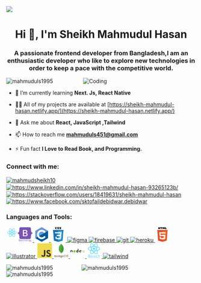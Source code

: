 <img src="https://raw.githubusercontent.com/shakilahmedatik/shakilahmedatik/main/banner.jpg"/>

<h1 align="center">Hi 👋, I'm Sheikh Mahmudul Hasan</h1>
<h3 align="center">A passionate frontend developer from Bangladesh,I am an enthusiastic developer who like to explore new technologies in order to keep a pace with the competitive world.</h3>

<img  align="right" alt="Coding" width="300" src="https://cdn.dribbble.com/users/1162077/screenshots/3848914/programmer.gif"/>

<p align="left"> <img src="https://komarev.com/ghpvc/?username=mahmuduls1995&label=Profile%20views&color=0e75b6&style=flat" alt="mahmuduls1995" /> </p>

- 🌱 I’m currently learning **Next. Js, React Native**

- 👨‍💻 All of my projects are available at [https://sheikh-mahmudul-hasan.netlify.app/](https://sheikh-mahmudul-hasan.netlify.app/)

- 💬 Ask me about **React, JavaScript ,Tailwind**

- 📫 How to reach me **mahmuduls451@gmail.com**

- ⚡ Fun fact **I Love to Read Book, and Programming.**

<h3 align="left">Connect with me:</h3>
<p align="left">
<a href="https://twitter.com/mahmudsheikh10" target="blank"><img align="center" src="https://raw.githubusercontent.com/rahuldkjain/github-profile-readme-generator/master/src/images/icons/Social/twitter.svg" alt="mahmudsheikh10" height="30" width="40" /></a>
<a href="https://linkedin.com/in/https://www.linkedin.com/in/sheikh-mahmudul-hasan-93265123b/" target="blank"><img align="center" src="https://raw.githubusercontent.com/rahuldkjain/github-profile-readme-generator/master/src/images/icons/Social/linked-in-alt.svg" alt="https://www.linkedin.com/in/sheikh-mahmudul-hasan-93265123b/" height="30" width="40" /></a>
<a href="https://stackoverflow.com/users/https://stackoverflow.com/users/18419631/sheikh-mahmudul-hasan" target="blank"><img align="center" src="https://raw.githubusercontent.com/rahuldkjain/github-profile-readme-generator/master/src/images/icons/Social/stack-overflow.svg" alt="https://stackoverflow.com/users/18419631/sheikh-mahmudul-hasan" height="30" width="40" /></a>
<a href="https://fb.com/https://www.facebook.com/sktofaildebidwar.debidwar" target="blank"><img align="center" src="https://raw.githubusercontent.com/rahuldkjain/github-profile-readme-generator/master/src/images/icons/Social/facebook.svg" alt="https://www.facebook.com/sktofaildebidwar.debidwar" height="30" width="40" /></a>
</p>

<h3 align="left">Languages and Tools:</h3>
<img  align="left"  alt="React"  width="30px"  src="https://raw.githubusercontent.com/github/explore/80688e429a7d4ef2fca1e82350fe8e3517d3494d/topics/react/react.png"  />
<p align="left"> <a href="https://getbootstrap.com" target="_blank" rel="noreferrer"> <img src="https://raw.githubusercontent.com/devicons/devicon/master/icons/bootstrap/bootstrap-plain-wordmark.svg" alt="bootstrap" width="40" height="40"/> </a> <a href="https://www.cprogramming.com/" target="_blank" rel="noreferrer"> <img src="https://raw.githubusercontent.com/devicons/devicon/master/icons/c/c-original.svg" alt="c" width="40" height="40"/> </a> <a href="https://www.w3schools.com/css/" target="_blank" rel="noreferrer"> <img src="https://raw.githubusercontent.com/devicons/devicon/master/icons/css3/css3-original-wordmark.svg" alt="css3" width="40" height="40"/> </a> <a href="https://www.figma.com/" target="_blank" rel="noreferrer"> <img src="https://www.vectorlogo.zone/logos/figma/figma-icon.svg" alt="figma" width="40" height="40"/> </a> <a href="https://firebase.google.com/" target="_blank" rel="noreferrer"> <img src="https://www.vectorlogo.zone/logos/firebase/firebase-icon.svg" alt="firebase" width="40" height="40"/> </a> <a href="https://git-scm.com/" target="_blank" rel="noreferrer"> <img src="https://www.vectorlogo.zone/logos/git-scm/git-scm-icon.svg" alt="git" width="40" height="40"/> </a> <a href="https://heroku.com" target="_blank" rel="noreferrer"> <img src="https://www.vectorlogo.zone/logos/heroku/heroku-icon.svg" alt="heroku" width="40" height="40"/> </a> <a href="https://www.w3.org/html/" target="_blank" rel="noreferrer"> <img src="https://raw.githubusercontent.com/devicons/devicon/master/icons/html5/html5-original-wordmark.svg" alt="html5" width="40" height="40"/> </a> <a href="https://www.adobe.com/in/products/illustrator.html" target="_blank" rel="noreferrer"> <img src="https://www.vectorlogo.zone/logos/adobe_illustrator/adobe_illustrator-icon.svg" alt="illustrator" width="40" height="40"/> </a> <a href="https://developer.mozilla.org/en-US/docs/Web/JavaScript" target="_blank" rel="noreferrer"> <img src="https://raw.githubusercontent.com/devicons/devicon/master/icons/javascript/javascript-original.svg" alt="javascript" width="40" height="40"/> </a> <a href="https://www.mongodb.com/" target="_blank" rel="noreferrer"> <img src="https://raw.githubusercontent.com/devicons/devicon/master/icons/mongodb/mongodb-original-wordmark.svg" alt="mongodb" width="40" height="40"/> </a>  <a href="https://nodejs.org" target="_blank" rel="noreferrer"> <img src="https://raw.githubusercontent.com/devicons/devicon/master/icons/nodejs/nodejs-original-wordmark.svg" alt="nodejs" width="40" height="40"/> </a> <a href="https://reactjs.org/" target="_blank" rel="noreferrer"> <img src="https://raw.githubusercontent.com/devicons/devicon/master/icons/react/react-original-wordmark.svg" alt="react" width="40" height="40"/> </a>  <a href="https://tailwindcss.com/" target="_blank" rel="noreferrer"> <img src="https://www.vectorlogo.zone/logos/tailwindcss/tailwindcss-icon.svg" alt="tailwind" width="40" height="40"/> </a> </p>

<p><img align="left" width="200" src="https://github-readme-stats.vercel.app/api/top-langs?username=mahmuduls1995&show_icons=true&locale=en&layout=compact" alt="mahmuduls1995" /></p>

<p><img align="left" width="200" src="https://github-readme-stats.vercel.app/api?username=mahmuduls1995&show_icons=true&locale=en" alt="mahmuduls1995" /></p>

<p><img align="left" width="200"  src="https://github-readme-streak-stats.herokuapp.com/?user=mahmuduls1995&" alt="mahmuduls1995" /></p>
